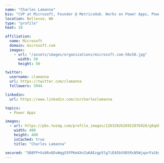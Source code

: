```yaml
---
name: "Charles Lamanna"
bio: "CVP at Microsoft, Founder @ MetricsHub. Works on Power Apps, Power Automate, Power Virtual Agent, Common Data Service and Dynamics 365."
location: Bellevue, WA
type: "profile"
heat: 18

affiliation:
  name: Microsoft
  domain: microsoft.com
  images:
    - url: "/assets/images/organizations/microsoft.com-50x50.jpg"
      width: 50
      height: 50

twitter:
  username: clamanna
  url: https://twitter.com/clamanna
  followers: 3944

linkedin:
  url: https://www.linkedin.com/in/charleslamanna

topics:
  - Power Apps

images:
  - url: https://pbs.twimg.com/profile_images/1263202626922876928/g6qGbHZ-_400x400.jpg
    width: 400
    height: 400
    isCached: true
    title: "Charles Lamanna"

secured: "5B8FP+XvbRx6DvWqgS5FPKm4XnZuKAEzgp5lg7iEA5bVXBtRsN5WjqarFa16ywMjPkJ68TaDDy9E1naJ3llEXf5IltORY5N5k61ydtKmn+wJ0zScNSvyfmRWv9MwYblC++s/F9pnhs8jC4wDeLhvVLADkviMVvH597nKcYXew60riFnYYwLFYK864A4VFoFIa+Qc2B7JbRF0bcx6olii97rwXiwrdY3iZEvc3yH6EMCewOQ49Hb+iha3KZ47knp2WktCcDY26wvAa4ypjEkQpl8ErhtuJ8umdYn7JrQgMbxGMSS9ssrAupqlYDUTGZrWaYObZ0IFKK0IKi3KnsT9rpgcNiS1MWUnkcu1oBF+9oZtDhA8iWUk4MgNfOKHaC/EZPiE6F9p0yQ0vEyUngJMn/Ijpfdmtwj0u2Gy381E1aY=;ZBq1KGtAMk/WutcWYE2dqQ=="
---
```


